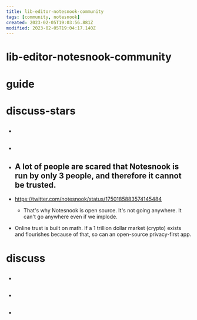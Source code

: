 ```yaml
---
title: lib-editor-notesnook-community
tags: [community, notesnook]
created: 2023-02-05T19:03:56.881Z
modified: 2023-02-05T19:04:17.140Z
---
```


# lib-editor-notesnook-community

# guide

# discuss-stars
- ## 

- ## 

- ## A lot of people are scared that Notesnook is run by only 3 people, and therefore it cannot be trusted.
- https://twitter.com/notesnook/status/1750185883574145484
  - That's why Notesnook is open source. It's not going anywhere. It can't go anywhere even if we implode.
- Online trust is built on math. If a 1 trillion dollar market (crypto) exists and flourishes because of that, so can an open-source privacy-first app.

# discuss
- ## 

- ## 

- ## 
